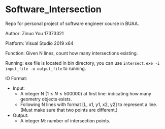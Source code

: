 # Software_Intersection
Repo for personal project of software engineer course in BUAA. 

Author: Zinuo You 17373321

Platform: Visual Studio 2019 x64

Function: Given N lines, count how many intersections existing. 

Running: exe file is located in bin directory, you can use `intersect.exe -i input_file -o output_file` to running.

IO Format:

- Input: 
  - A integer N $(1 \le N \le 500000)$ at first line: indicating how many geometry objects exists. 
  - Following N lines with format [L, x1, y1, x2, y2] to represent a line. (Must make sure that two points are different.)
- Output:
  - A integer M: number of intersection points. 
